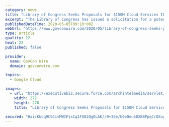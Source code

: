 ```yaml
---
category: news
title: "Library of Congress Seeks Proposals for $150M Cloud Services IDIQ"
excerpt: "The Library of Congress has issued a solicitation for a potential five-year, $150M contract to provide cloud computing, professional services, training and related services in support of the information technology needs of LOC’s service units and legislative agencies."
publishedDateTime: 2020-05-05T09:10:00Z
webUrl: "https://www.govconwire.com/2020/05/library-of-congress-seeks-proposals-for-150m-cloud-services-idiq/"
type: article
quality: 22
heat: 22
published: false

provider:
  name: GovCon Wire
  domain: govconwire.com

topics:
  - Google Cloud

images:
  - url: "https://executivebiz.secure.force.com/archintelmedia/servlet/servlet.FileDownload?file=00Pf300000wWM8HEAW"
    width: 272
    height: 270
    title: "Library of Congress Seeks Proposals for $150M Cloud Services IDIQ"

secured: "HaicKbdq9C94ivMWIPixCq1FG02QqOLAK//9+I6e/U0eOeu68XBBPpqCrOXug/FQX7PPc4w0C1Bg80BL+PEqktLfu2EsFjgWxPrDxEtWyOtsS13CLpwxdRD7dU4VjjZk9a+uGff60bOIKJoJoTJ5R5BlECtuHyBpImzQ9ozIwDAXhjeSys/BBBn1JYm5VeXNwMkSo+4ipQYRLxZVl09X7I9vWwbHeUhUf64LPtvC8R5bWq2/RSwMFw9pzj69ex76gSQ4JPyt74sQ8rAlazN4/Lx3Udt+VM3Y9512cVUqYtMze808o6bzBwica1ljtcJYsOLcoDZa5vi5jKPCkv4mWAED4qwxIGLZPgVn1YkfeV6DBSHkWdnK/h+k/nFIza4UFuz5ywa06sT+io9e4GAYO171+LiyFkaK4q9TZj/YimJ3BmJua+e789Ch8XTwZOvlorrTFoIg01ManknQFkzfkEzyEzmuVqMTl6t23+WrdUQ=;IiRzAQFmAF8yAeVXFzggyg=="
---
```


